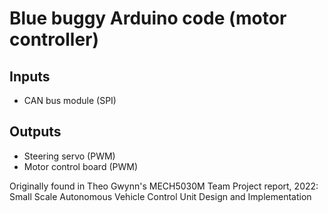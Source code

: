 # Blue buggy Arduino code (motor controller)
## Inputs
- CAN bus module (SPI)

## Outputs
- Steering servo (PWM)
- Motor control board (PWM)

Originally found in Theo Gwynn's MECH5030M Team Project report, 2022: Small Scale Autonomous Vehicle Control Unit Design and Implementation
